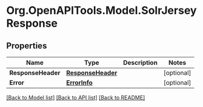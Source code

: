# Org.OpenAPITools.Model.SolrJerseyResponse

## Properties

Name | Type | Description | Notes
------------ | ------------- | ------------- | -------------
**ResponseHeader** | [**ResponseHeader**](ResponseHeader.md) |  | [optional] 
**Error** | [**ErrorInfo**](ErrorInfo.md) |  | [optional] 

[[Back to Model list]](../../README.md#documentation-for-models) [[Back to API list]](../../README.md#documentation-for-api-endpoints) [[Back to README]](../../README.md)

